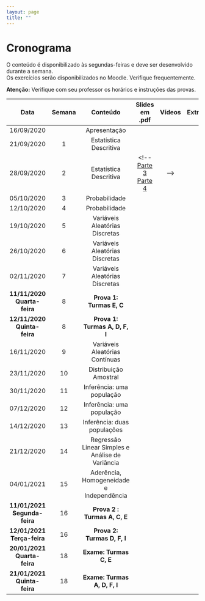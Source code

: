 ```yaml
---
layout: page
title: ""
---
```


# Cronograma

O conteúdo é disponibilizado às segundas-feiras e deve ser desenvolvido durante a semana. <br />
Os exercícios serão disponibilizados no Moodle. Verifique frequentemente.

**Atenção:** Verifique com seu professor os horários e instruções das provas.

| Data          | Semana          | Conteúdo | Slides em .pdf   | Vídeos  | Extras | 
|:-------------:|:-------------:| :-------:| :-------:|:----------:|:-------:|
| 16/09/2020    |  |     Apresentação    |  |     |        |        |
| 21/09/2020    |   1       | Estatística Descritiva    | <!-- [Parte 1](http://me414-unicamp.github.io/aulas/slides/parte01/parte01.pdf) [Parte 2](http://me414-unicamp.github.io/aulas/slides/parte02/parte02.pdf) --> | | 
| 28/09/2020    |   2      | Estatística Descritiva    | <!--[Parte 3](http://me414-unicamp.github.io/aulas/slides/parte03/parte03.pdf) [Parte 4](http://me414-unicamp.github.io/aulas/slides/parte04/parte04.pdf)| --> | 
| 05/10/2020    |   3       | Probabilidade    | <!-- [Parte 5](http://me414-unicamp.github.io/aulas/slides/parte05/parte05.pdf) [Parte 6](http://me414-unicamp.github.io/aulas/slides/parte06/parte06.pdf) -->   |   <!-- [Vídeo 5](https://drive.google.com/drive/folders/1RnD9YZq1hioXV_Fzl2OqoUpm4tjkpFFo?usp=sharing) Vídeo 6 --> |
| 12/10/2020    |   4     | Probabilidade      | <!-- [Parte 7](http://me414-unicamp.github.io/aulas/slides/parte07/parte07.pdf) [Parte 8](http://me414-unicamp.github.io/aulas/slides/parte08/parte08.pdf) -->  | |
| 19/10/2020   |   5       | Variáveis Aleatórias Discretas   | <!-- [Parte 9](http://me414-unicamp.github.io/aulas/slides/parte09/parte09.pdf) -->  |  |
| 26/10/2020   |   6      |Variáveis Aleatórias Discretas     | <!-- [Parte 10](http://me414-unicamp.github.io/aulas/slides/parte10/parte10.pdf) -->  |  |
| 02/11/2020    |   7       |Variáveis Aleatórias Discretas   | <!-- [Parte 11](http://me414-unicamp.github.io/aulas/slides/parte11/parte11.pdf) --> |  |
| **11/11/2020 Quarta-feira**   |   8           |  **Prova 1: Turmas E, C** |       |  |
| **12/11/2020 Quinta-feira**   |   8           |  **Prova 1: Turmas A, D, F, I** |       |  |
| 16/11/2020    |   9       | Variáveis Aleatórias Contínuas    | <!-- [Parte 12](http://me414-unicamp.github.io/aulas/slides/parte12/parte12.pdf) [Parte 13](http://me414-unicamp.github.io/aulas/slides/parte13/parte13.pdf) -->   |      | | 
| 23/11/2020    |  10       | Distribuição Amostral     |  <!-- [Parte 14](http://me414-unicamp.github.io/aulas/slides/parte14/parte14.pdf) -->    | <!--[Vídeos 14](https://drive.google.com/drive/folders/1r5CXL-KnQ0aIkfprFl1IsJtqs-8zh7EC?usp=sharing) --> |
| 30/11/2020   |  11   | Inferência: uma população     | <!-- [Parte 15](http://me414-unicamp.github.io/aulas/slides/parte15/parte15.pdf) [Parte 16](http://me414-unicamp.github.io/aulas/slides/parte16/parte16.pdf) -->      | <!-- [Vídeo 15](https://drive.google.com/drive/folders/1ScJQjeT8n0SQGT1Spq8czCQfzv5J8VQx?usp=sharing) Vídeo 16 --> |
| 07/12/2020    |  12    | Inferência: uma população    |  <!-- [Parte 17](http://me414-unicamp.github.io/aulas/slides/parte17/parte17.pdf) [Parte 18](http://me414-unicamp.github.io/aulas/slides/parte18/parte18.pdf) --> | | 
| 14/12/2020    |  13   | Inferência: duas populações     | <!-- [Parte 19](http://me414-unicamp.github.io/aulas/slides/parte19/parte19.pdf) [Parte 20](http://me414-unicamp.github.io/aulas/slides/parte20/parte20.pdf) -->  |  | 
| 21/12/2020   | 14 | Regressão Linear Simples e Análise de Variância | <!-- [Parte 23](http://me414-unicamp.github.io/aulas/slides/parte23/parte23.pdf) [Parte 24](http://me414-unicamp.github.io/aulas/slides/parte24/parte24.pdf)  -->     |    | 
| 04/01/2021    |  15 | Aderência, Homogeneidade e Independência  | <!-- [Parte 21](http://me414-unicamp.github.io/aulas/slides/parte21/parte21.pdf) [Parte 22](http://me414-unicamp.github.io/aulas/slides/parte22/parte22.pdf) -->          |    | 
| **11/01/2021 Segunda-feira**   | 16 | **Prova 2 : Turmas A, C, E**   |    |  |
| **12/01/2021 Terça-feira**   | 16 | **Prova 2: Turmas D, F, I**   |    |  |
| **20/01/2021 Quarta-feira** | 18 | **Exame: Turmas C, E**| | |
| **21/01/2021 Quinta-feira** |  18 | **Exame: Turmas A, D, F, I**| | |

